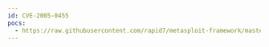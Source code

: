 ```yaml
---
id: CVE-2005-0455
pocs:
  - https://raw.githubusercontent.com/rapid7/metasploit-framework/master/modules/exploits/windows/browser/realplayer_smil.rb
---
```

